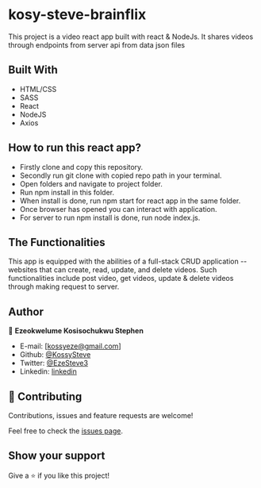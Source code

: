 # kosy-steve-brainflix


This project is a video react app built with react & NodeJs. It shares videos through endpoints from server api from data json files
## Built With

- HTML/CSS
- SASS
- React
- NodeJS
- Axios

## How to run this react app?
- Firstly clone and copy this repository.
- Secondly run git clone with copied repo path  in your terminal. 
- Open folders and navigate to project folder.
- Run npm install in this folder.
- When install is done, run npm start for react app in the same folder.
- Once browser has opened you can interact with application.
- For server to run npm install is done, run node index.js.


## The Functionalities
This app is equipped with the abilities of a full-stack CRUD application -- websites that can create, read, update, and delete videos.
Such functionalities include post video, get videos, update & delete videos through making request to server.

## Author

👤 **Ezeokwelume Kosisochukwu Stephen**

- E-mail: [kossyeze@gmail.com]
- Github: [@KossySteve](https://github.com/KossySteve)
- Twitter: [@EzeSteve3](https://twitter.com/EzeSteve3/)
- Linkedin: [linkedin](https://www.linkedin.com/in/steve-ez-b090ba198/)


## 🤝 Contributing

Contributions, issues and feature requests are welcome!

Feel free to check the [issues page](issues/).

## Show your support

Give a ⭐️ if you like this project!

